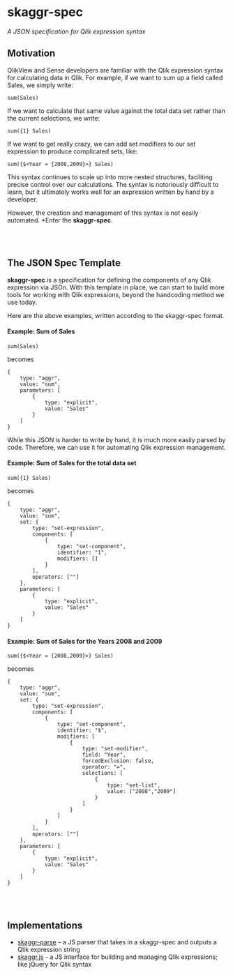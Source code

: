 # skaggr-spec
*A JSON specification for Qlik expression syntax*

## Motivation
QlikView and Sense developers are familiar with the Qlik expression syntax for calculating data in Qlik. For example, if we want to sum up a field called Sales, we simply write:
```
sum(Sales)
```

If we want to calculate that same value against the total data set rather than the current selections, we write:
```
sum({1} Sales)
```
If we want to get really crazy, we can add set modifiers to our set expression to produce complicated sets, like:
```
sum({$<Year = {2008,2009}>} Sales)
```

This syntax continues to scale up into more nested structures, faciliting precise control over our calculations. The syntax is notoriously difficult to learn, but it ultimately works well for an expression written by hand by a developer.

However, the creation and management of this syntax is not easily automated. *Enter the **skaggr-spec**.

<br><br>
## The JSON Spec Template
**skaggr-spec** is a specification for defining the components of any Qlik expression via JSOn. With this template in place, we can start to build more tools for working with Qlik expressions, beyond the handcoding method we use today.

Here are the above examples, written according to the skaggr-spec format.

#### Example: Sum of Sales

```
sum(Sales)
```
becomes
```
{
    type: "aggr",
    value: "sum",
    parameters: [
        {
            type: "explicit",
            value: "Sales"
        }
    ]
}
```

While this JSON is harder to write by hand, it is much more easily parsed by code. Therefore, we can use it for automating Qlik expression management.

#### Example: Sum of Sales for the total data set

```
sum({1} Sales)
```
becomes
```
{
    type: "aggr",
    value: "sum",
    set: {
        type: "set-expression",
        components: [
            {
                type: "set-component",
                identifier: "1",
                modifiers: []
            }
        ],
        operators: [""]
    },
    parameters: [
        {
            type: "explicit",
            value: "Sales"
        }
    ]
}
```

#### Example: Sum of Sales for the Years 2008 and 2009
```
sum({$<Year = {2008,2009}>} Sales)
```
becomes
```
{
    type: "aggr",
    value: "sum",
    set: {
        type: "set-expression",
        components: [
            {
                type: "set-component",
                identifier: "$",
                modifiers: [
                    {
                        type: "set-modifier",
                        field: "Year",
                        forcedExclusion: false,
                        operator: "=",
                        selections: [
                            {
                                type: "set-list",
                                value: ["2008","2009"]
                            }
                        ]
                    }
                ]
            }
        ],
        operators: [""]
    },
    parameters: [
        {
            type: "explicit",
            value: "Sales"
        }
    ]
}
```

<br><br>
## Implementations
* [skaggr-parse](https://github.com/axisgroup/skaggr-parse) – a JS parser that takes in a skaggr-spec and outputs a Qlik expression string
* [skaggr.js](https://github.com/axisgroup/skaggr.js) - a JS interface for building and managing Qlik expressions; like jQuery for Qlik syntax 